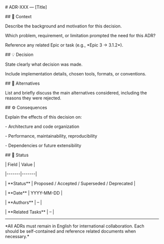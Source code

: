 \# ADR-XXX — \[Title]



\## 🧩 Context

Describe the background and motivation for this decision.  

Which problem, requirement, or limitation prompted the need for this ADR?  

Reference any related Epic or task (e.g., \*Epic 3 → 3.1.2\*).



\## 💡 Decision

State clearly what decision was made.  

Include implementation details, chosen tools, formats, or conventions.



\## 🔁 Alternatives

List and briefly discuss the main alternatives considered, including the reasons they were rejected.



\## ⚙️ Consequences

Explain the effects of this decision on:

\- Architecture and code organization

\- Performance, maintainability, reproducibility

\- Dependencies or future extensibility



\## 📅 Status

| Field | Value |

|-------|-------|

| \*\*Status\*\* | Proposed / Accepted / Superseded / Deprecated |

| \*\*Date\*\* | YYYY-MM-DD |

| \*\*Authors\*\* | – |

| \*\*Related Tasks\*\* | – |



---



\*All ADRs must remain in English for international collaboration. Each should be self-contained and reference related documents when necessary.\*



